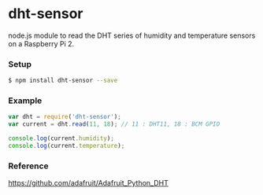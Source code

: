 # dht-sensor
node.js module to read the DHT series of humidity and temperature sensors on a Raspberry Pi 2.

### Setup
``` bash
$ npm install dht-sensor --save
```
### Example
``` javascript
var dht = require('dht-sensor');
var current = dht.read(11, 18); // 11 : DHT11, 18 : BCM GPIO  

console.log(current.humidity);
console.log(current.temperature);
```
### Reference
https://github.com/adafruit/Adafruit_Python_DHT

